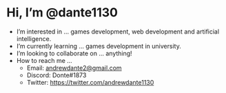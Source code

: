 # Hi, I’m @dante1130
- I’m interested in ... games development, web development and artificial intelligence.
- I’m currently learning ... games development in university.
- I’m looking to collaborate on ... anything!
- How to reach me ... 
  - Email: andrewdante2@gmail.com
  - Discord: Donte#1873
  - Twitter: https://twitter.com/andrewdante1130

<!---
dante1130/dante1130 is a ✨ special ✨ repository because its `README.md` (this file) appears on your GitHub profile.
You can click the Preview link to take a look at your changes.
--->
